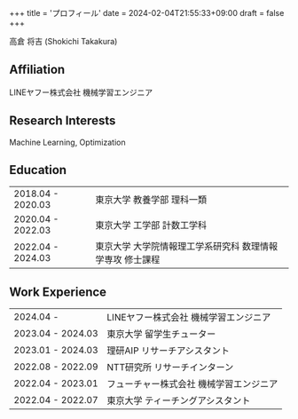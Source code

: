 +++
title = 'プロフィール'
date = 2024-02-04T21:55:33+09:00
draft = false
+++

高倉 将吉 (Shokichi Takakura)  

## Affiliation

LINEヤフー株式会社 機械学習エンジニア

## Research Interests
Machine Learning, Optimization

## Education
|                   |                                                           |
| ----------------- | --------------------------------------------------------- |
| 2018.04 - 2020.03 | 東京大学 教養学部 理科一類                                |
| 2020.04 - 2022.03 | 東京大学 工学部 計数工学科                                |
| 2022.04 - 2024.03 | 東京大学 大学院情報理工学系研究科 数理情報学専攻 修士課程 |

## Work Experience

|                   |                                         |
| ----------------- | --------------------------------------- |
| 2024.04 -         | LINEヤフー株式会社 機械学習エンジニア   |
| 2023.04 - 2024.03 | 東京大学 留学生チューター               |
| 2023.01 - 2024.03 | 理研AIP リサーチアシスタント            |
| 2022.08 - 2022.09 | NTT研究所 リサーチインターン            |
| 2022.04 - 2023.01 | フューチャー株式会社 機械学習エンジニア |
| 2022.04 - 2022.07 | 東京大学 ティーチングアシスタント       |